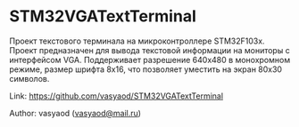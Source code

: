 STM32VGATextTerminal
====================

Проект текстового терминала на микроконтроллере STM32F103x. Проект предназначен 
для вывода текстовой информации на мониторы с интерфейсом VGA. Поддерживает 
разрешение 640х480 в монохромном режиме, размер шрифта 8x16, что позволяет 
уместить на экран 80x30 символов. 

Link: https://github.com/vasyaod/STM32VGATextTerminal

Author: vasyaod (vasyaod@mail.ru)
